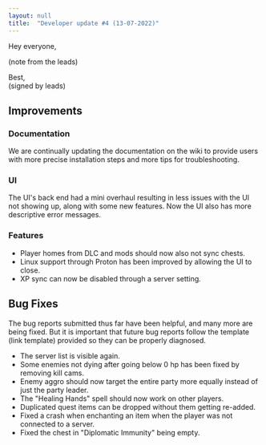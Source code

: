 ```yaml
---
layout: null
title:  "Developer update #4 (13-07-2022)"
---
```


Hey everyone,

(note from the leads)

Best,<br>
(signed by leads)

## Improvements

### Documentation

We are continually updating the documentation on the wiki to provide users with more precise installation steps and more tips for troubleshooting.

### UI

The UI's back end had a mini overhaul resulting in less issues with the UI not showing up, along with some new features. Now the UI also has more descriptive error messages.

### Features

* Player homes from DLC and mods should now also not sync chests.
* Linux support through Proton has been improved by allowing the UI to close.
* XP sync can now be disabled through a server setting.

## Bug Fixes

The bug reports submitted thus far have been helpful, and many more are being fixed. But it is important that future bug reports follow the template (link template) provided so they can be properly diagnosed.

* The server list is visible again.
* Some enemies not dying after going below 0 hp has been fixed by removing kill cams.
* Enemy aggro should now target the entire party more equally instead of just the party leader.
* The "Healing Hands" spell should now work on other players.
* Duplicated quest items can be dropped without them getting re-added.
* Fixed a crash when enchanting an item when the player was not connected to a server.
* Fixed the chest in "Diplomatic Immunity" being empty.
